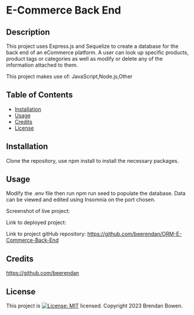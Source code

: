 # E-Commerce Back End

  ## Description
This project uses Express.js and Sequelize to create a database for the back end of an eCommerce platform. A user can look up specific products, product tags or categories as well as modify or delete any of the information attached to them.

This project makes use of: 
JavaScript,Node.js,Other

## Table of Contents
* [Installation](#installation)
* [Usage](#usage)
* [Credits](#credits)
* [License](#license)

## Installation
Clone the repository, use npm install to install the necessary packages.

## Usage
Modify the .env file then run npm run seed to populate the database. Data can be viewed and edited using Insomnia on the port chosen.

Screenshot of live project: 

Link to deployed project: 

Link to project gitHub repository: https://github.com/beerendan/ORM-E-Commerce-Back-End

## Credits
https://github.com/beerendan

## License
This project is [![License: MIT](https://img.shields.io/badge/License-MIT-yellow.svg)](https://opensource.org/licenses/MIT) licensed.
Copyright 2023 Brendan Bowen.
